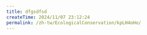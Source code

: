 ```yaml
---
title: dfgsdfsd
createTime: 2024/11/07 23:12:24
permalink: /zh-tw/EcologicalConservation/kpLH4oHo/
---
```

